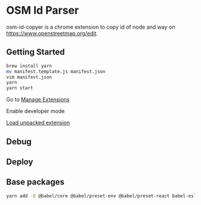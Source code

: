 # OSM Id Parser

osm-id-copyer is a chrome extension to copy id of node and way on https://www.openstreetmap.org/edit.

## Getting Started

```sh
brew install yarn
mv manifest.template.js manifest.json
vim manifest.json
yarn
yarn start
```

Go to [Manage Extensions](chrome://extensions/)

Enable developer mode

[Load unpacked extension](https://developer.chrome.com/extensions/getstarted#unpacked)

## Debug

## Deploy

## Base packages

```sh
yarn add -D @babel/core @babel/preset-env @babel/preset-react babel-eslint babel-loader babel-preset-env babel-preset-react
```
